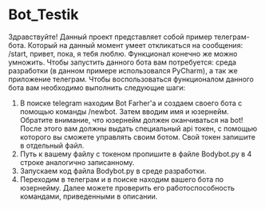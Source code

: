 # Bot_Testik
Здравствуйте! Данный проект представляет собой пример телеграм-бота. Который на данный момент умеет откликаться на сообщения: /start, привет, пока, я тебя люблю. Функционал конечно же можно умножить.
Чтобы запустить данного бота вам потребуется: среда разработки (в данном примере использовался PyCharm), а так же приложение телеграм.
Чтобы воспользоваться функционалом данного бота вам необходимо выполнить следующие шаги:
1. В поиске telegram находим Bot Farher'a и создаем своего бота с помощью команды /newbot. Затем вводим имя и юзернейм. Обратите внимание, что юзернейм должен оканчиваться на bot! После этого вам должны выдать специальный api токен, с помощью которого вы сможете управлять своим ботом. Свой токен запишите в отдельный файл.
2. Путь к вашему файлу с токеном пропишите в файле Bodybot.py в 4 строке аналогично записанному.
3. Запускаем код файла Bodybot.py в среде разработки.
4. Переходим в телеграм и в поиске находим вашего бота по юзернейму. Далее можете проверить его работоспособность командами, приведенными в описании.
